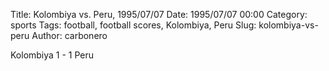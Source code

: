 Title: Kolombiya vs. Peru, 1995/07/07
Date: 1995/07/07 00:00
Category: sports
Tags: football, football scores, Kolombiya, Peru
Slug: kolombiya-vs-peru
Author: carbonero


Kolombiya 1 - 1 Peru
